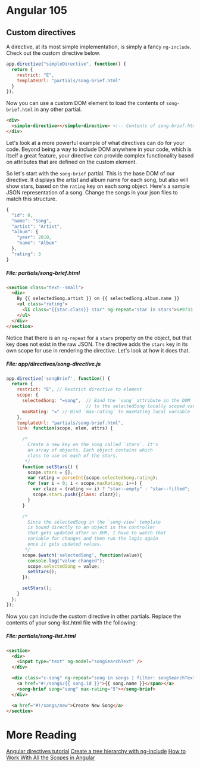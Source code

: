 # Angular 105

## Custom directives

A directive, at its most simple implementation, is simply a fancy `ng-include`. Check out the custom directive below.

```js
app.directive("simpleDirective", function() {
  return {
    restrict: "E",
    templateUrl: "partials/song-brief.html"
  }
});
```

Now you can use a custom DOM element to load the contents of `song-brief.html` in any other partial.

```html
<div>
  <simple-directive></simple-directive> <!-- Contents of song-brief.html will go here -->
</div>
```

Let's look at a more powerful example of what directives can do for your code. Beyond being a way to include DOM anywhere in your code, which is itself a great feature, your directive can provide complex functionality based on attributes that are defined on the custom element.

So let's start with the `song-brief` partial. This is the base DOM of our directive. It displays the artist and album name for each song, but also will show stars, based on the `rating` key on each song object. Here's a sample JSON representation of a song.  Change the songs in your json files to match this structure.

```js
{
  "id": 0,
  "name": "Song",
  "artist": "Artist",
  "album": {
    "year": 2010,
    "name": "Album"
  },
  "rating": 3
}
```

##### **File:** partials/song-brief.html

```html
<section class="text--small">
  <div>
    By {{ selectedSong.artist }} on {{ selectedSong.album.name }}
    <ul class="rating">
      <li class="{{star.class}} star" ng-repeat="star in stars">&#9733;</li>
    </ul>
  </div>
</section>
```

Notice that there is an `ng-repeat` for a `stars` property on the object, but that key does not exist in the raw JSON. The directive adds the `stars` key in its own scope for use in rendering the directive. Let's look at how it does that.

##### **File:** app/directives/song-directive.js
```js
app.directive('songBrief', function() {
  return {
    restrict: "E", // Restrict directive to element
    scope: {
      selectedSong: "=song",  // Bind the `song` attribute in the DOM
                              // to the selectedSong locally scoped variable
      maxRating: "=" // Bind `max-rating` to maxRating local variable
    },
    templateUrl: "partials/song-brief.html",
    link: function(scope, elem, attrs) {

      /*
        Create a new key on the song called `stars`. It's
        an array of objects. Each object contains which
        class to use on each of the stars.
       */
      function setStars() {
        scope.stars = [];
        var rating = parseInt(scope.selectedSong.rating);
        for (var i = 0; i < scope.maxRating; i++) {
          var clazz = (rating <= i) ? "star--empty" : "star--filled";
          scope.stars.push({class: clazz});
        }
      }

      /*
        Since the selectedSong in the `song-view` template
        is bound directly to an object in the controller
        that gets updated after an XHR, I have to watch that
        variable for changes and then run the logic again
        once it gets updated values.
       */
      scope.$watch('selectedSong', function(value){
        console.log("value changed");
        scope.selectedSong = value;
        setStars();
      });

      setStars();
    }
  };
});
```

Now you can include the custom directive in other partials.  Replace the contents of your song-list.html file with the following:

##### **File:** partials/song-list.html

```html
<section>
  <div>
    <input type="text" ng-model="songSearchText" />
  </div>

  <div class="c-song" ng-repeat="song in songs | filter: songSearchText">
    <a href="#!/songs/{{ song.id }}">{{ song.name }}</span></a>
    <song-brief song="song" max-rating="5"></song-brief>
  </div>

  <a href="#!/songs/new">Create New Song</a>
</section>
```

# More Reading
[Angular directives tutorial](http://www.befundoo.com/university/tutorials/angularjs-directives-tutorial/)
[Create a tree hierarchy with ng-include](http://gurustop.net/blog/2014/07/15/angularjs-using-templates-ng-include-create-infinite-tree/)
[How to Work With All the Scopes in Angular](http://jonathancreamer.com/working-with-all-the-different-kinds-of-scopes-in-angular/)

